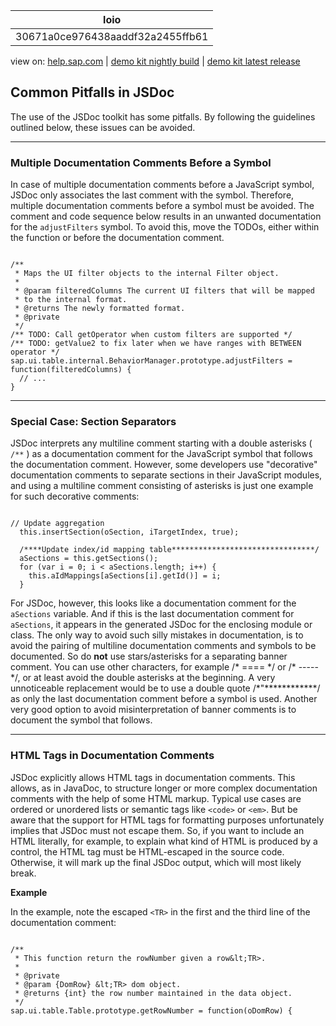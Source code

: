 | loio |
| -----|
| 30671a0ce976438aaddf32a2455ffb61 |

<div id="loio">

view on: [help.sap.com](https://help.sap.com/viewer/DRAFT/3237636b137e43519a20ad5513c49ccb/latest/en-US/30671a0ce976438aaddf32a2455ffb61.html) | [demo kit nightly build](https://openui5nightly.hana.ondemand.com/#/topic/30671a0ce976438aaddf32a2455ffb61) | [demo kit latest release](https://openui5.hana.ondemand.com/#/topic/30671a0ce976438aaddf32a2455ffb61)</div>
<!-- loio30671a0ce976438aaddf32a2455ffb61 -->

## Common Pitfalls in JSDoc

The use of the JSDoc toolkit has some pitfalls. By following the guidelines outlined below, these issues can be avoided.

***

### Multiple Documentation Comments Before a Symbol

In case of multiple documentation comments before a JavaScript symbol, JSDoc only associates the last comment with the symbol. Therefore, multiple documentation comments before a symbol must be avoided. The comment and code sequence below results in an unwanted documentation for the `adjustFilters` symbol. To avoid this, move the TODOs, either within the function or before the documentation comment.

```lang-js

/**
 * Maps the UI filter objects to the internal Filter object.
 *
 * @param filteredColumns The current UI filters that will be mapped
 * to the internal format.
 * @returns The newly formatted format.
 * @private
 */
/** TODO: Call getOperator when custom filters are supported */
/** TODO: getValue2 to fix later when we have ranges with BETWEEN operator */
sap.ui.table.internal.BehaviorManager.prototype.adjustFilters = function(filteredColumns) {
  // ...
}
```

***

### Special Case: Section Separators

JSDoc interprets any multiline comment starting with a double asterisks \( `/**` \) as a documentation comment for the JavaScript symbol that follows the documentation comment. However, some developers use "decorative" documentation comments to separate sections in their JavaScript modules, and using a multiline comment consisting of asterisks is just one example for such decorative comments:

```lang-js

// Update aggregation
  this.insertSection(oSection, iTargetIndex, true);

  /****Update index/id mapping table********************************/
  aSections = this.getSections();
  for (var i = 0; i < aSections.length; i++) {
    this.aIdMappings[aSections[i].getId()] = i;
  }
```

For JSDoc, however, this looks like a documentation comment for the `aSections` variable. And if this is the last documentation comment for `aSections`, it appears in the generated JSDoc for the enclosing module or class. The only way to avoid such silly mistakes in documentation, is to avoid the pairing of multiline documentation comments and symbols to be documented. So do **not** use stars/asterisks for a separating banner comment. You can use other characters, for example /\* ==== \*/ or /\* ----- \*/, or at least avoid the double asterisks at the beginning. A very unnoticeable replacement would be to use a double quote /\*"\*\*\*\*\*\*\*\*\*\*\*\*/ as only the last documentation comment before a symbol is used. Another very good option to avoid misinterpretation of banner comments is to document the symbol that follows.

***

### HTML Tags in Documentation Comments

JSDoc explicitly allows HTML tags in documentation comments. This allows, as in JavaDoc, to structure longer or more complex documentation comments with the help of some HTML markup. Typical use cases are ordered or unordered lists or semantic tags like `<code>` or `<em>`. But be aware that the support for HTML tags for formatting purposes unfortunately implies that JSDoc must not escape them. So, if you want to include an HTML literally, for example, to explain what kind of HTML is produced by a control, the HTML tag must be HTML-escaped in the source code. Otherwise, it will mark up the final JSDoc output, which will most likely break.

**Example**

In the example, note the escaped `<TR>` in the first and the third line of the documentation comment:

```lang-js

/**
 * This function return the rowNumber given a row&lt;TR>.
 *
 * @private
 * @param {DomRow} &lt;TR> dom object.
 * @returns {int} the row number maintained in the data object.
 */
sap.ui.table.Table.prototype.getRowNumber = function(oDomRow) {


```

